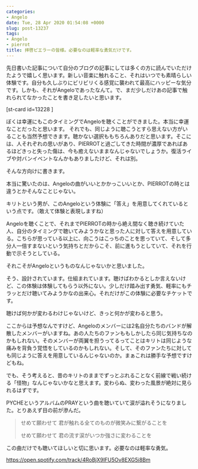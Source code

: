 ```yaml
---
categories:
- Angelo
date: Tue, 28 Apr 2020 01:54:08 +0000
slug: post-13237
tags:
- Angelo
- pierrot
title: 拝啓ピエラーの皆様。必要なのは軽率な勇気だけです。
---
```


先日書いた記事について自分のブログの記事にしては多くの方に読んでいただけたようで嬉しく思います。新しい音楽に触れること、それはいつでも素晴らしい体験です。自分も久しぶりにビリビリくる感覚に襲われて最高にハッピーな気分です。しかも、それがAngeloであったなんて。で、まだ少しだけあの記事で触れられてなかったことを書き足したいと思います。

[st-card id=13228 ]

ぼくは幸運にもこのタイミングでAngeloを聴くことができました。本当に幸運なことだったと思います。
それでも、同じように聴こうとすら思えない方がいることも当然予想できます。聴かない選択ももちろんありだと思います。そこには、人それぞれの思いがあり、PIERROTと過ごしてきた時間が濃厚であればあるほどきっと失った傷は、今も癒えないままなんじゃないでしょうか。復活ライブや対バンイベントなんかもありましたけど、それは別。

そんな方向けに書きます。

本当に驚いたのは、Angeloの曲がいいとかかっこいいとか、PIERROTの時とは違うとかそんなことじゃない。

キリトという男が、このAngeloという体験に「答え」を用意してくれているという点です。（敢えて体験と表現しますね）

Angeloを聴くことで、それまでPIERROTの時から絶え間なく聴き続けていた人、自分のタイミングで聴いてみようかなと思った人に対して答えを用意している。こちらが思っている以上に、向こうはこっちのことを思っていて、そして多分人一倍すまないという気持ちとだからこそ、前に進もうとしていて、それを行動で示そうとしている。

それこそがAngeloというものなんじゃないかと思いました。

そう、設計されています。仕組まれています。聴けばわかるとしか言えないけど、この体験は体験してもらう以外にない。少しだけ踏み出す勇気、軽率にもチラッとだけ聴いてみようかなの出来心。それだけがこの体験に必要なチケットです。

聴けば何かが変わるわけじゃないけど、きっと何かが変わると思う。

ここからは予想なんですけど、Angeloのメンバーには2名自分たちのバンドが解散したメンバーがいますね。あの人たちのファンももしかしたら同じ気持ちなのかもしれない。そのメンバーが両翼を担うってるってことはキリトは同じような痛みを背負う覚悟をしているのかもしれない。そして、そのファンたちに対しても同じように答えを用意しているんじゃないのか。まぁこれは勝手な予想ですけどもね。

でも、そう考えると、昔のキリトのままでずっとぶれることなく前線で戦い続ける「怪物」なんじゃないかなと思えます。変わらぬ、変わった風景が絶対に見られるはずです。

PYCHEというアルバムのPRAYという曲を聴いていて涙が溢れそうになりました。とりあえず目の前が滲んだ。
<blockquote>せめて願わせて
君が触れる全てのものが微笑みに繋がることを

せめて願わせて
君の流す涙がいつか強さに変わることを</blockquote>
この曲だけでも聴いてほしいと切に思います。必要なのは軽率な勇気。

https://open.spotify.com/track/4RoBjX9lFU5Ov8EXG5i8Bm